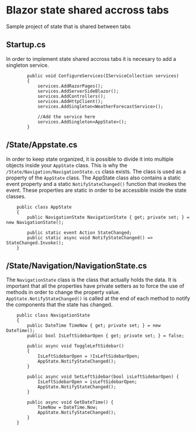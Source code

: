 # Blazor state shared accross tabs
Sample project of state that is shared between tabs

## Startup.cs

In order to implement state shared accross tabs it is necesary to add a singleton service.

```
        public void ConfigureServices(IServiceCollection services)
        {
            services.AddRazorPages();
            services.AddServerSideBlazor();
            services.AddControllers();
            services.AddHttpClient();
            services.AddSingleton<WeatherForecastService>();
            
            //Add the service here
            services.AddSingleton<AppState>();
        }
 ```

## /State/Appstate.cs

In order to keep state organized, it is possible to divide it into multiple objects inside your `AppState` class. This is why the `/State/Navigation/NavigationState.cs` 
class exists. The class is used as a property of the `AppState` class. The AppState class also contains a static event property and a static `NotifyStateChanged()` 
function that invokes the event. These properties are static in order to be accessible inside the state classes.

```
    public class AppState
    {
        public NavigationState NavigationState { get; private set; } = new NavigationState();

        public static event Action StateChanged;
        public static async void NotifyStateChanged() => StateChanged.Invoke();
    }
```

## /State/Navigation/NavigationState.cs

The `NavigationState` class is the class that actually holds the data. It is important that all the properties have private setters as to force the use of methods in order to
change the property value. `AppState.NotifyStateChanged()` is called at the end of each method to notify the components that the state has changed.

```
    public class NavigationState
    {
        public DateTime TimeNow { get; private set; } = new DateTime();
        public bool IsLeftSidebarOpen { get; private set; } = false;

        public async void ToggleLeftSidebar()
        {
            IsLeftSidebarOpen = !IsLeftSidebarOpen;
            AppState.NotifyStateChanged();
        }

        public async void SetLeftSidebar(bool isLeftSidebarOpen) {
            IsLeftSidebarOpen = isLeftSidebarOpen;
            AppState.NotifyStateChanged();
        }

        public async void GetDateTime() {
            TimeNow = DateTime.Now;
            AppState.NotifyStateChanged();
        }
    }
```
